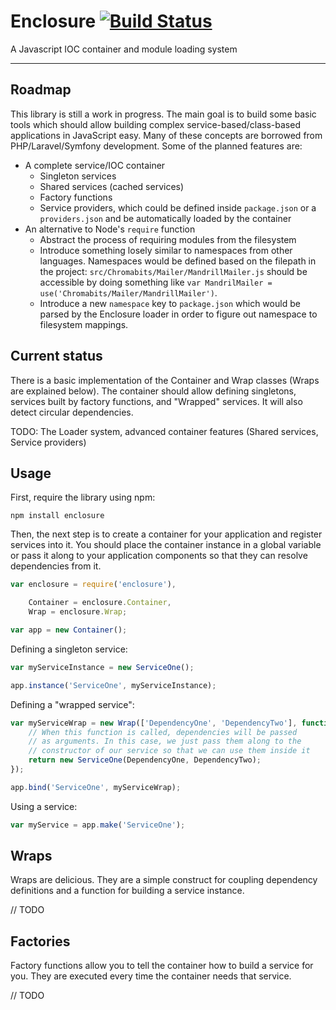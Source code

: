 # Enclosure [![Build Status](https://travis-ci.org/eduard44/enclosure.svg?branch=master)](https://travis-ci.org/eduard44/enclosure)

A Javascript IOC container and module loading system

---

## Roadmap

This library is still a work in progress. The main goal is to build some basic tools which should allow building complex service-based/class-based applications in JavaScript easy. Many of these concepts are borrowed from PHP/Laravel/Symfony development. Some of the planned features are:

- A complete service/IOC container
	- Singleton services
	- Shared services (cached services)
	- Factory functions
	- Service providers, which could be defined inside `package.json` or a `providers.json` and be automatically loaded by the container
- An alternative to Node's `require` function
	- Abstract the process of requiring modules from the filesystem
	- Introduce something losely similar to namespaces from other languages. Namespaces would be defined based on the filepath in the project: `src/Chromabits/Mailer/MandrillMailer.js` should be accessible by doing something like `var MandrilMailer = use('Chromabits/Mailer/MandrillMailer')`.
	- Introduce a new `namespace` key to `package.json` which would be parsed by the Enclosure loader in order to figure out namespace to filesystem mappings.

## Current status

There is a basic implementation of the Container and Wrap classes (Wraps are explained below). 
The container should allow defining singletons, services built by factory functions, and "Wrapped" services.
It will also detect circular dependencies. 

TODO: The Loader system, advanced container features (Shared services, Service providers)

## Usage

First, require the library using npm:

```
npm install enclosure
```

Then, the next step is to create a container for your application and register services into it. You should place the container instance in a global variable or pass it along to your application components so that they can resolve dependencies from it.

```js
var enclosure = require('enclosure'),

	Container = enclosure.Container,
	Wrap = enclosure.Wrap;

var app = new Container();
```

Defining a singleton service:

```js
var myServiceInstance = new ServiceOne();

app.instance('ServiceOne', myServiceInstance);
```

Defining a "wrapped service":

```js
var myServiceWrap = new Wrap(['DependencyOne', 'DependencyTwo'], function (DependencyOne, DependencyTwo) {
	// When this function is called, dependencies will be passed
	// as arguments. In this case, we just pass them along to the
	// constructor of our service so that we can use them inside it
	return new ServiceOne(DependencyOne, DependencyTwo);
});

app.bind('ServiceOne', myServiceWrap);
```

Using a service:

```js
var myService = app.make('ServiceOne');
```

## Wraps

Wraps are delicious. They are a simple construct for coupling dependency definitions and a function for building a service instance.

// TODO

## Factories

Factory functions allow you to tell the container how to build a service for you. They are executed every time the container needs that service.

// TODO

